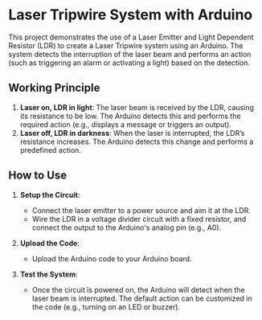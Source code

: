 # Laser Tripwire System with Arduino

This project demonstrates the use of a Laser Emitter and Light Dependent Resistor (LDR) to create a Laser Tripwire system using an Arduino. The system detects the interruption of the laser beam and performs an action (such as triggering an alarm or activating a light) based on the detection.

## Working Principle

1. **Laser on, LDR in light**: The laser beam is received by the LDR, causing its resistance to be low. The Arduino detects this and performs the required action (e.g., displays a message or triggers an output).
2. **Laser off, LDR in darkness**: When the laser is interrupted, the LDR’s resistance increases. The Arduino detects this change and performs a predefined action.

## How to Use

1. **Setup the Circuit**: 
   - Connect the laser emitter to a power source and aim it at the LDR.
   - Wire the LDR in a voltage divider circuit with a fixed resistor, and connect the output to the Arduino's analog pin (e.g., A0).
   
2. **Upload the Code**: 
   - Upload the Arduino code to your Arduino board.

3. **Test the System**: 
   - Once the circuit is powered on, the Arduino will detect when the laser beam is interrupted. The default action can be customized in the code (e.g., turning on an LED or buzzer).

